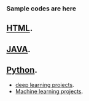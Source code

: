 ### Sample codes are here
## [HTML](https://github.com/Aashutoshsharma002/MY_Projects/tree/main/WebDev).
## [JAVA](https://github.com/Aashutoshsharma002/MY_Projects/tree/main/java).
## [Python](https://github.com/Aashutoshsharma002/MY_Projects/tree/main/python).
* [deep learning projects](https://github.com/Aashutoshsharma002/MY_Projects/tree/main/python/deep_learning).
* [Machine learning projects](https://github.com/Aashutoshsharma002/MY_Projects/tree/main/python/ml).
